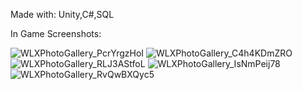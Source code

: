 Made with: Unity,C#,SQL

In Game Screenshots:

![WLXPhotoGallery_PcrYrgzHoI](https://user-images.githubusercontent.com/12986112/193945021-f28e8506-d06f-4759-b060-18b60150f8b4.png)
![WLXPhotoGallery_C4h4KDmZRO](https://user-images.githubusercontent.com/12986112/193945018-dc4493ea-8e47-44b8-ba1d-c8f3b826f849.png)
![WLXPhotoGallery_RLJ3AStfoL](https://user-images.githubusercontent.com/12986112/193945015-49a48bc3-5307-41ba-9b19-faa2064e9400.png)
![WLXPhotoGallery_IsNmPeij78](https://user-images.githubusercontent.com/12986112/193945016-7e5485c5-3932-40f9-b26f-a66a09d96ff6.png)
![WLXPhotoGallery_RvQwBXQyc5](https://user-images.githubusercontent.com/12986112/193945012-6825f18b-2fff-4864-adfe-5c1191d2b3ad.png)

